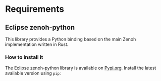 # Requirements

## Eclipse zenoh-python
This library provides a Python binding based on the main Zenoh implementation written in Rust.

### How to install it
The Eclipse zenoh-python library is available on [Pypi.org](). Install the latest available version using ```pip```:

